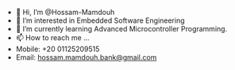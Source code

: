 - 👋 Hi, I’m @Hossam-Mamdouh
- 👀 I’m interested in Embedded Software Engineering
- 🌱 I’m currently learning Advanced Microcontroller Programming.
- 📫 How to reach me ...
- Mobile:  +20 01125209515
- Email: hossam.mamdouh.bank@gmail.com


<!---
Hossam-Mamdouh/Hossam-Mamdouh is a ✨ special ✨ repository because its `README.md` (this file) appears on your GitHub profile.
You can click the Preview link to take a look at your changes.
--->
